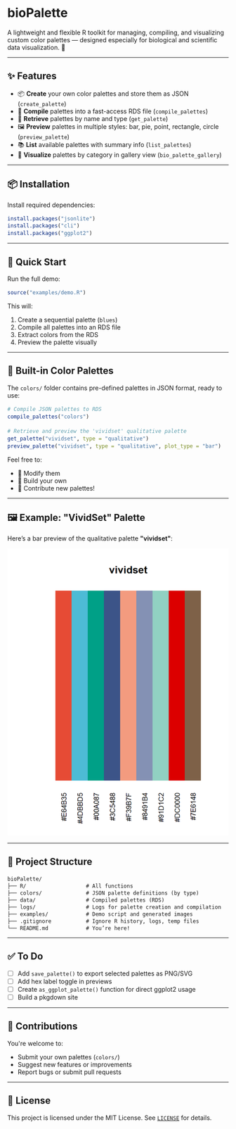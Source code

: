 # bioPalette

A lightweight and flexible R toolkit for managing, compiling, and visualizing custom color palettes — designed especially for biological and scientific data visualization. 🎨

---

## ✨ Features

- 📦 **Create** your own color palettes and store them as JSON (`create_palette`)
- 🧩 **Compile** palettes into a fast-access RDS file (`compile_palettes`)
- 🎯 **Retrieve** palettes by name and type (`get_palette`)
- 🖼️ **Preview** palettes in multiple styles: bar, pie, point, rectangle, circle (`preview_palette`)
- 📚 **List** available palettes with summary info (`list_palettes`)
- 🌈 **Visualize** palettes by category in gallery view (`bio_palette_gallery`)

---

## 📦 Installation

Install required dependencies:

```r
install.packages("jsonlite")
install.packages("cli")
install.packages("ggplot2")
```

---

## 🚀 Quick Start

Run the full demo:

```r
source("examples/demo.R")
```

This will:

1. Create a sequential palette (`blues`)
2. Compile all palettes into an RDS file
3. Extract colors from the RDS
4. Preview the palette visually

---

## 🎨 Built-in Color Palettes

The `colors/` folder contains pre-defined palettes in JSON format, ready to use:

```r
# Compile JSON palettes to RDS
compile_palettes("colors")

# Retrieve and preview the 'vividset' qualitative palette
get_palette("vividset", type = "qualitative")
preview_palette("vividset", type = "qualitative", plot_type = "bar")
```

Feel free to:

- 🔧 Modify them
- 🧪 Build your own
- 🚀 Contribute new palettes!

---

## 🖼️ Example: "VividSet" Palette

Here’s a bar preview of the qualitative palette **"vividset"**:

![vividset](examples/vividset_bar.png)

---

## 📁 Project Structure

```
bioPalette/
├── R/                   # All functions
├── colors/              # JSON palette definitions (by type)
├── data/                # Compiled palettes (RDS)
├── logs/                # Logs for palette creation and compilation
├── examples/            # Demo script and generated images
├── .gitignore           # Ignore R history, logs, temp files
└── README.md            # You’re here!
```

---

## ✅ To Do

- [ ] Add `save_palette()` to export selected palettes as PNG/SVG
- [ ] Add hex label toggle in previews
- [ ] Create `as_ggplot_palette()` function for direct ggplot2 usage
- [ ] Build a pkgdown site

---

## 🤝 Contributions

You're welcome to:

- Submit your own palettes (`colors/`)
- Suggest new features or improvements
- Report bugs or submit pull requests

---

## 📄 License

This project is licensed under the MIT License. See [`LICENSE`](LICENSE) for details.
